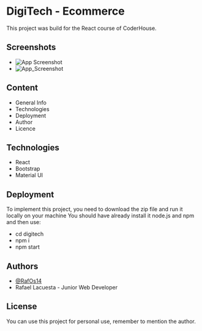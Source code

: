 # DigiTech - Ecommerce

This project was build for the React course of CoderHouse.


## Screenshots

- ![App Screenshot](https://drive.google.com/file/d/16kAsi5bE0lAZX3lRExJQ3eIIKqbKVWH9/view?usp=sharing)
- ![App_Screenshot](https://drive.google.com/file/d/16o-xp3QpbevdFDF_qnhXLbrFdWff0-RE/view?usp=sharing)


## Content

 - General Info
 - Technologies
 - Deployment
 - Author
 - Licence
 

## Technologies

- React
- Bootstrap
- Material UI


## Deployment

To implement this project, you need to download the zip file
and run it locally on your machine
You should have already install it node.js and npm and then use:

- cd digitech
- npm i
- npm start



## Authors

- [@RafOs14](https://github.com/RafOs14)
- Rafael Lacuesta - Junior Web Developer


## License

You can use this project for personal use, remember to mention the author.

